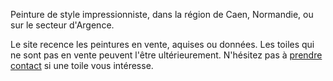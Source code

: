 Peinture de style impressionniste, dans la région de Caen, Normandie, ou sur le secteur d'Argence.

Le site recence les peintures en vente, aquises ou données. Les toiles qui ne sont pas en vente peuvent l'être ultérieurement.
N'hésitez pas à [prendre contact](/contact) si une toile vous intéresse.